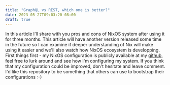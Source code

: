 ```yaml
---
title: "GraphQL vs REST, which one is better?"
date: 2023-05-27T09:03:20-08:00
draft: true
---
```

In this article I'll share with you pros and cons of NixOS system after using it for three months. This article will have another version released some time in the future so I can examine if deeper understanding of Nix will make using it easier and we'll also watch how NixOS ecosystem is developping. First things first - my NixOS configuration is publicly available at my [github](https://github.com/nxy7/dotfiles), feel free to lurk around and see how I'm configuring my system. If you think that my configuration could be improved, don't hesitate and leave comment. I'd like this repository to be something that others can use to bootstrap their configurations :-)

